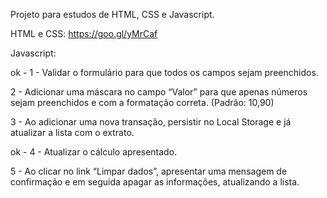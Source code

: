 Projeto para estudos de HTML, CSS e Javascript.

HTML e CSS:
https://goo.gl/yMrCaf


Javascript:

ok - 1 - Validar o formulário para que todos os campos sejam preenchidos.

2 - Adicionar uma máscara no campo “Valor” para que apenas números sejam preenchidos e com a formatação correta. (Padrão: 10,90)

3 - Ao adicionar uma nova transação, persistir no Local Storage e já atualizar a lista com o extrato. 

ok - 4 - Atualizar o cálculo apresentado.

5 - Ao clicar no link “Limpar dados”, apresentar uma mensagem de confirmação e em seguida apagar as informações, atualizando a lista.
